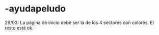 # -ayudapeludo

29/03: La página de inicio debe ser la de los 4 sectores con colores. El resto está ok.
